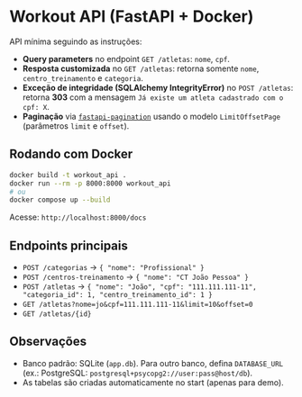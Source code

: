 
# Workout API (FastAPI + Docker)

API mínima seguindo as instruções:

- **Query parameters** no endpoint `GET /atletas`: `nome`, `cpf`.
- **Resposta customizada** no `GET /atletas`: retorna somente `nome`, `centro_treinamento` e `categoria`.
- **Exceção de integridade (SQLAlchemy IntegrityError)** no `POST /atletas`: retorna **303** com a mensagem `Já existe um atleta cadastrado com o cpf: X`.
- **Paginação** via [`fastapi-pagination`](https://github.com/uriyyo/fastapi-pagination) usando o modelo `LimitOffsetPage` (parâmetros `limit` e `offset`).

## Rodando com Docker
```bash
docker build -t workout_api .
docker run --rm -p 8000:8000 workout_api
# ou
docker compose up --build
```

Acesse: `http://localhost:8000/docs`

## Endpoints principais

- `POST /categorias` → `{ "nome": "Profissional" }`
- `POST /centros-treinamento` → `{ "nome": "CT João Pessoa" }`
- `POST /atletas` → `{ "nome": "João", "cpf": "111.111.111-11", "categoria_id": 1, "centro_treinamento_id": 1 }`
- `GET /atletas?nome=jo&cpf=111.111.111-11&limit=10&offset=0`
- `GET /atletas/{id}`

## Observações
- Banco padrão: SQLite (`app.db`). Para outro banco, defina `DATABASE_URL` (ex.: PostgreSQL: `postgresql+psycopg2://user:pass@host/db`).
- As tabelas são criadas automaticamente no start (apenas para demo).
